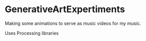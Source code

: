 # GenerativeArtExpertiments

Making some animations to serve as music videos for my music.

Uses Processing libraries

